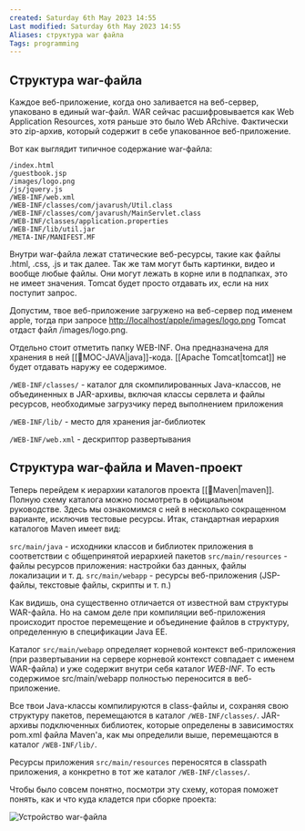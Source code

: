 ```yaml
---
created: Saturday 6th May 2023 14:55
Last modified: Saturday 6th May 2023 14:55
Aliases: структура war файла
Tags: programming
---
```


## Структура war-файла

Каждое веб-приложение, когда оно заливается на веб-сервер, упаковано в единый war-файл. 
WAR сейчас расшифровывается как Web Application Resources, хотя раньше это было Web ARchive. Фактически это zip-архив, который содержит в себе упакованное веб-приложение.

Вот как выглядит типичное содержание war-файла:

```
/index.html
/guestbook.jsp
/images/logo.png
/js/jquery.js
/WEB-INF/web.xml
/WEB-INF/classes/com/javarush/Util.class
/WEB-INF/classes/com/javarush/MainServlet.class
/WEB-INF/classes/application.properties
/WEB-INF/lib/util.jar
/META-INF/MANIFEST.MF
```

Внутри war-файла лежат статические веб-ресурсы, такие как файлы .html, .css, .js и так далее. Так же там могут быть картинки, видео и вообще любые файлы. Они могут лежать в корне или в подпапках, это не имеет значения. Tomcat будет просто отдавать их, если на них поступит запрос.

Допустим, твое веб-приложение загружено на веб-сервер под именем apple, тогда при запросе [http://localhost/apple/images/logo.png](http://localhost/apple/images/logo.png) Tomcat отдаст файл /images/logo.png.

Отдельно стоит отметить папку WEB-INF. Она предназначена для хранения в ней [[📙MOC-JAVA|java]]-кода. [[Apache Tomcat|tomcat]] не будет отдавать наружу ее содержимое.

`/WEB-INF/classes/` - каталог для скомпилированных Java-классов, не объединенных в JAR-архивы, включая классы сервлета и файлы ресурсов, необходимые загрузчику перед выполнением приложения

`/WEB-INF/lib/`  - место для хранения jar-библиотек

`/WEB-INF/web.xml` - дескриптор развертывания

## Структура war-файла и Maven-проект

Теперь перейдем к иерархии каталогов проекта [[📙Maven|maven]]. Полную схему каталога можно посмотреть в официальном руководстве. Здесь мы ознакомимся с ней в несколько сокращенном варианте, исключив тестовые ресурсы. Итак, стандартная иерархия каталогов Maven имеет вид:

`src/main/java` - исходники классов и библиотек приложения в соответствии с общепринятой иерархией пакетов
`src/main/resources` - файлы ресурсов приложения: настройки баз данных, файлы локализации и т. д.
`src/main/webapp` - ресурсы веб-приложения (JSP-файлы, текстовые файлы, скрипты и т. п.)

Как видишь, она существенно отличается от известной вам структуры WAR-файла. Но на самом деле при компиляции веб-приложения происходит простое перемещение и объединение файлов в структуру, определенную в спецификации Java EE.

Каталог `src/main/webapp` определяет корневой контекст веб-приложения (при развертывании на сервере корневой контекст совпадает с именем WAR-файла) и уже содержит внутри себя каталог *WEB-INF*. То есть содержимое src/main/webapp полностью переносится в веб-приложение.

Все твои Java-классы компилируются в class-файлы и, сохраняя свою структуру пакетов, перемещаются в каталог `/WEB-INF/classes/`. JAR-архивы подключенных библиотек, которые определены в зависимостях pom.xml файла Maven'а, как мы определили выше, перемещаются в каталог `/WEB-INF/lib/`.

Ресурсы приложения `src/main/resources` переносятся в classpath приложения, а конкретно в тот же каталог `/WEB-INF/classes/`.

Чтобы было совсем понятно, посмотри эту схему, которая поможет понять, как и что куда кладется при сборке проекта:

![Устройство war-файла](https://cdn.javarush.com/images/article/0abbb31e-30ce-4c88-a4f7-27a282f86f91/512.webp)